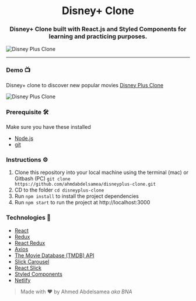 <h1 align="center"> Disney+ Clone</h1>

<h3 align="center">Disney+ Clone built with React.js and Styled Components for learning and practicing purposes.</h3>

![Disney Plus Clone](disney-clone-welcome.png)

---

### Demo :tv:

Disney+ clone to discover new popular movies [Disney Plus Clone](https://disney-plus-clone-tmdb.netlify.app/)

![Disney Plus Clone](disney-clone-home.png)

### Prerequisite :hammer_and_wrench:

Make sure you have these installed

- [Node.js](https://nodejs.org/en/)
- [git](https://git-scm.com/)

### Instructions :gear:

1. Clone this repository into your local machine using the terminal (mac) or Gitbash (PC) `git clone https://github.com/ahmdabdelsamea/disneyplus-clone.git`
2. CD to the folder `cd disneyplus-clone`
3. Run `npm install` to install the project dependencies
4. Run `npm start` to run the project at http://localhost:3000

### Technologies :rocket:

- [React](https://reactjs.org/)
- [Redux](https://redux.js.org/)
- [React Redux](https://react-redux.js.org/)
- [Axios](https://axios-http.com/)
- [The Movie Database (TMDB) API](https://developers.themoviedb.org/3/getting-started/introduction)
- [Slick Carousel](http://kenwheeler.github.io/slick/)
- [React Slick](https://react-slick.neostack.com/)
- [Styled Components](https://styled-components.com/)
- [Netlify](https://www.netlify.com/)

> Made with :heart: by Ahmed Abdelsamea _aka BNA_
